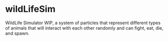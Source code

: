# wildLifeSim
WildLife Simulator
WIP, a system of particles that represent different types of animals that will interact with each other randomly and can fight, eat, die,
and spawn.

